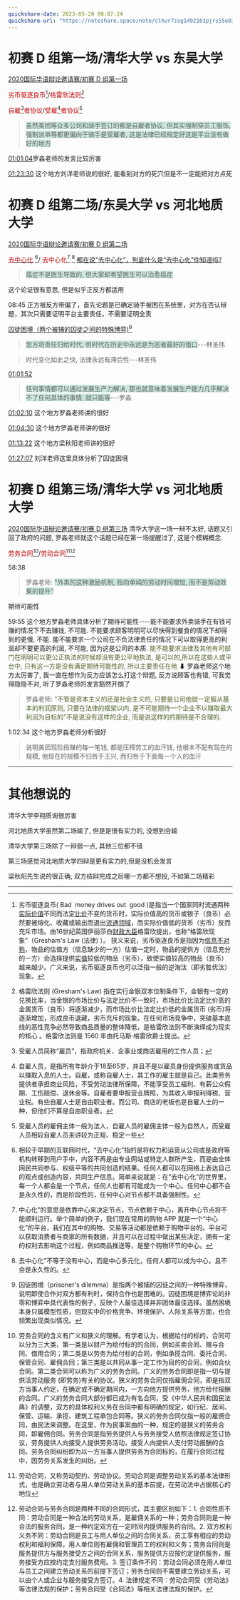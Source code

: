 ```yaml
---
quickshare-date: 2023-05-20 00:07:24
quickshare-url: "https://noteshare.space/note/clhur7ssg1492101pjrs55e03q#QoCyb9r9BnCzIdVCPY5hWdk7rIu2moUEJIrYqiHRHUM"
---
```


# 初赛 D 组第一场/清华大学 vs 东吴大学
[2020国际华语辩论邀请赛/初赛 D 组第一场]( https://www.bilibili.com/video/BV1uo4y1f7Ba?p=19&vd_source=9d4d89e9175ed2307f02de4e693d8a3d )

<font color="#c00000">劣币驱逐良币</font>[^1]/<font color="#c00000">格雷欣法则</font>[^2]

<font color="#c00000">自雇</font>[^3]<font color="#c00000">者协议</font>/<font color="#c00000">受雇</font>[^4]<font color="#c00000">者协议</font>[^5]
><span style="background:rgba(3, 135, 102, 0.2)">虽然美团等众多公司和骑手签订的都是自雇者协议, 但其实强制穿员工服饰, 强制派单等都更偏向于骑手是受雇者, 这是法律已经规定好这是平台没有做好的地方</span>

[01:01:04]( https://www.bilibili.com/video/BV1uo4y1f7Ba?p=19&vd_source=9d4d89e9175ed2307f02de4e693d8a3d#t=3664.250962 )罗淼老师的发言比较厉害

[01:23:30](https://www.bilibili.com/video/BV1uo4y1f7Ba?p=19&vd_source=9d4d89e9175ed2307f02de4e693d8a3d#t=5010.863927594392) 这个地方刘洋老师说的很好, 能看到对方的死穴但是不一定能把对方点死

# 初赛 D 组第二场/东吴大学 vs 河北地质大学
[2020国际华语辩论邀请赛/初赛 D 组第二场]( https://www.bilibili.com/video/BV1uo4y1f7Ba?p=20&vd_source=9d4d89e9175ed2307f02de4e693d8a3d )

[<font color="#c00000">去中心化</font>]( https://baike.baidu.com/item/%E5%8E%BB%E4%B8%AD%E5%BF%83%E5%8C%96/8719532 ) [^6]/  <font color="#c00000">去中心化</font>[^7] [^8]
[都在说“去中心化”，到底什么是“去中心化”你知道吗?](https://zhuanlan.zhihu.com/p/453606525)

><span style="background:rgba(3, 135, 102, 0.2)">癌症不是医生导致的, 但大家却希望医生可以治愈癌症</span>   

这个论证很有意思, 但是似乎正反方都适用

08:45 正方被反方带偏了，首先论题是已确定骑手被困在系统里，对方在否认辩题，其次只需要证明平台主要责任，不需要证明全责

[囚徒困境（两个被捕的囚徒之间的特殊博弈)](https://baike.baidu.com/item/%E5%9B%9A%E5%BE%92%E5%9B%B0%E5%A2%83/5739141)[^9]

><span style="background:rgba(3, 135, 102, 0.2)">您方将责任归给时代, 但时代在历史中永远是为恶者最好的借口</span>---林圣伟

>时代变化如此之快, 法律永远有滞后性---林圣伟

[01:01:52](https://www.bilibili.com/video/BV1uo4y1f7Ba?p=20&vd_source=9d4d89e9175ed2307f02de4e693d8a3d#t=3712.98134)
><span style="background:rgba(3, 135, 102, 0.2)">任何事情都可以通过发展生产力解决, 那也就意味着发展生产能力几乎解决不了任何具体的事情, 就只能等</span>---罗淼

[01:02:10](https://www.bilibili.com/video/BV1uo4y1f7Ba?p=20&vd_source=9d4d89e9175ed2307f02de4e693d8a3d#t=3730.838573)
这个地方罗淼老师讲的很好

[01:04:30](https://www.bilibili.com/video/BV1uo4y1f7Ba?p=20&vd_source=9d4d89e9175ed2307f02de4e693d8a3d#t=3870.732796)
这个地方罗淼老师讲的很好

[01:13:22](https://www.bilibili.com/video/BV1uo4y1f7Ba?p=20&vd_source=9d4d89e9175ed2307f02de4e693d8a3d#t=4402.314932)
这个地方梁秋阳老师讲的很好

[01:27:07](https://www.bilibili.com/video/BV1uo4y1f7Ba?p=20&vd_source=9d4d89e9175ed2307f02de4e693d8a3d#t=5227.245923)
刘洋老师这里具体分析了囚徒困境

# 初赛 D 组第三场/清华大学 vs 河北地质大学
[2020国际华语辩论邀请赛/初赛 D 组第三场]( https://www.bilibili.com/video/BV1uo4y1f7Ba?p=21&vd_source=9d4d89e9175ed2307f02de4e693d8a3d )
清华大学这一场一辩不太好, 话题又引回了政府的问题, 罗淼老师就这个话题已经在第一场提醒过了, 这是个模糊概念.

<font color="#c00000">劳务合同</font>[^10]/<font color="#c00000">劳动合同</font>[^11][^12] 

58:38 
>罗淼老师: <span style="background:rgba(3, 135, 102, 0.2)">"外卖的这种激励机制, 指向单纯的劳动时间增加, 而不是劳动效果的提升"</span>

期待可能性 

59:55 这个地方罗淼老师具体分析了期待可能性----能不能要求外卖骑手在有钱可赚的情况下不去赚钱, 不可能. 不能要求顾客明明可以尽快得到餐食的情况下却得到的更慢, 不能. 能不能要求一个公司在不负法律责任的情况下可以取得更高的利润却不要更高的利润, 不可能, 因为这是公司的本质. <font color="#4f6128">能不能要求法律及其他有司部门在明明可以更公正执法的时候却没有更公平地执法, 是可以的,所以在这些人或平台中, 只有这一方是没有满足期待可能性的, 所以主要责任在他</font>
⬇
罗淼老师这个地方太厉害了, 我一直在想作为反方应该怎么打这个辩题, 反方说顾客也有错, 可我觉得隐隐不对, 听了罗淼老师的发言豁然开朗了
>罗淼老师: <font color="#4f6128">"不管是资本主义的还是社会主义的, 只要是公司他就一定服从基本的利润原则, 只要在法律的框架以内, 是不可能期待一个企业不以赚取最大利润为目标的"不是说没有这样的企业, 而是说这样的的期待是不合理的.</font>

1:02:34 这个地方罗淼老师分析很好
>说明美团现阶段赚的每一笔钱, 都是压榨劳工的血汗钱, 他根本不配有现在的规模, 他现在的规模不归咎于王兴, 而归咎于下面每一个人的血汗


--- 
# 其他想说的
清华大学李翔质询很厉害

河北地质大学虽然第二场输了, 但是是很有实力的, 没想到会输

清华大学第三场除了一辩弱一点, 其他三位都不错

第三场感觉河北地质大学四辩是更有实力的,但是没机会发言

梁秋阳先生说的很正确, 双方结辩完成之后哪一方都不想投, 不如第二场精彩

---
[^1]: 劣币驱逐良币( Bad  money drives out  good )是指当一个国家同时流通两种[实际价值](https://baike.baidu.com/item/%E5%AE%9E%E9%99%85%E4%BB%B7%E5%80%BC/10534956?fromModule=lemma_inlink)不同而法定[比价](https://baike.baidu.com/item/%E6%AF%94%E4%BB%B7/3691968?fromModule=lemma_inlink)不变的货币时，实际价值高的货币或银子（良币）必然要被熔化、收藏或输出而退出[流通领域](https://baike.baidu.com/item/%E6%B5%81%E9%80%9A%E9%A2%86%E5%9F%9F/8197280?fromModule=lemma_inlink)，而实际价值低的货币（劣币）反而充斥市场。由16世纪英国伊丽莎白[财政大臣](https://baike.baidu.com/item/%E8%B4%A2%E6%94%BF%E5%A4%A7%E8%87%A3/5881401?fromModule=lemma_inlink)格雷欣提出，也称“格雷欣现象”（Gresham's Law (法律) ）。 狭义来说，劣币驱逐良币是指因为[信息不对称](https://baike.baidu.com/item/%E4%BF%A1%E6%81%AF%E4%B8%8D%E5%AF%B9%E7%A7%B0/759797?fromModule=lemma_inlink)，物品的估值方（信息缺少的一方）估值一定时，物品的提供方（信息充分的一方）会选择提供[实值](https://baike.baidu.com/item/%E5%AE%9E%E5%80%BC/1411397?fromModule=lemma_inlink)较低的物品（劣币），致使实值较高的物品（良币）越来越少。广义来说，劣币驱逐良币也可以泛指一般的逆淘汰（即劣胜优汰）现象。

[^2]: 格雷欣法则 (Gresham's Law) 指在实行金银双本位制条件下，金银有一定的兑换比率，当金银的市场比价与法定比价不一致时，市场比价比法定比价高的金属货币（良币）将逐渐减少，而市场比价比法定比价低的金属货币 (劣币)将逐渐增加，形成良币退藏，劣币充斥的现象。在任何市场竞争中，突破基本底线的恶性竞争必然导致商品质量的整体降低，是格雷欣法则不断演绎成为现实的核心  。格雷欣法则是 1560 年由托马斯·格雷欣爵士提出。

[^3]: 受雇人员简称“雇员”，指政府机关、企事业或商店雇用的工作人员；  

[^4]: 自雇人员，是指所有年龄介于18至65岁，并且不是以雇员身份提供服务或货品以赚取入息的人士。自雇，或称自雇人士，其工作的雇主就是自己。此类劳务提供者承担商业风险，不受劳动法律所保障，不能享受员工福利、有薪公众假期、工伤赔偿、退休金等。自雇者要申报营业牌照，为其收入申报利得税、营业税。有些自雇人士是自由职业者。而公司、商店的老板也是自雇人士的一种，但他们不算是自由职业者。

[^5]: 受雇人员的雇佣主体一般为法人，自雇人员的雇佣主体一般为自然人，而受雇人员相较自雇人员来讲较为正规、稳定一些

[^6]: 相较于早期的互联网时代，“去中心化”指的是将权力和运营从公司或是政府等机构转移到用户手中，内容不再是由专业网站或特定人群所产生，而是由全体网民共同参与、权级平等的共同创造的结果。任何人都可以在网络上表达自己的观点或创造内容，共同生产信息。简单来说就是：在“去中心化”的世界里，每一个人都会是一个节点，任何人也都有可能成为一个中心。任何中心都不会是永久性的，而是阶段性的，任何中心对节点都不具备强制性。

[^7]: 中心化”的意思是依靠中心来决定节点，节点依赖于中心，离开中心节点将不能顺利运行。举个简单的例子，我们现在常用的购物 APP 就是一个“中心化”的平台，我们在其中的购物、交易等活动都是依赖于购物平台的。平台可以获取消费者与商家的所有数据，并且可以在过程中做出某些决定，拥有一定的权利去影响这个过程，例如商品推送等，是整个购物环节的中心。

[^8]:去中心化”不等于没有中心，而是中心多元化，任何人都可以成为中心，且不会是永久性的。 

[^9]: 囚徒困境（prisoner's dilemma）是指两个被捕的囚徒之间的一种特殊博弈，说明即使合作对双方都有利时，保持合作也是困难的。囚徒困境是博弈论的非零和博弈中具代表性的例子，反映个人最佳选择并非团体最佳选择。虽然困境本身只属模型性质，但现实中的价格竞争、环境保护、人际关系等方面，也会频繁出现类似情况。

[^10]: 劳务合同的含义有广义和狭义的理解。有学者认为，根据给付的标的，合同可以分为三大类，第一类是以财产为给付标的的合同，例如买卖合同、赠与合同、借用合同；第二类是以劳务为给付标的合同，例如承揽合同、委托合同、保管合同、雇佣合同；第三类是以共同从事一定工作为目的的合同，例如合伙合同。第二类合同可以称为广义的劳务合同。广义的劳务合同即是指一切与提供活劳动服务 (即劳务)有关的协议。狭义的劳务合同仅指雇佣合同，即是指双方当事人约定，在确定或不确定期间内，一方向他方提供劳务，他方给付报酬的合同。广义的劳务合同大部分都已成为有名合同，受《中华人民共和国民法典》的调整，双方的具体权利义务在合同中都有明确的规定，如行纪、居间、保管、运输、承揽、建筑工程承包合同等。狭义的劳务合同仅指一般的雇佣合同，由民法来调整。在这里，作为民事案由的一种，规定的是狭义的劳务合同，即雇佣合同。劳务合同是指劳务提供人与劳务接受人依照法律规定签订协议，劳务提供人向接受人提供劳务活动，接受人向提供人支付劳动报酬的合同。劳务合同纠纷即为以一方当事人提供劳务为合同标的，在履行合同过程中，因劳务关系发生的纠纷。

[^11]: 劳动合同，又称劳动契约、劳动协议。劳动合同是调整劳动关系的基本法律形式，也是确立劳动者与用人单位劳动关系的基本前提，在劳动法中占据核心的地位

[^12]: 劳动合同与劳务合同是两种不同的合同形式，其主要区别如下：1.  合同性质不同：劳动合同是一种合法的劳动关系，是雇佣关系的一种；劳务合同则是一种合法的服务合同，是一种约定双方在一定时间内提供服务的合同。2.  双方权利义务不同：劳动合同是员工与用人单位之间的合同关系，员工享有相应的劳动权利和福利保障，用人单位则有雇佣和管理员工的权利和义务；劳务合同则是服务提供方与服务接受方之间的合同关系，服务提供方应按约定提供服务，服务接受方应按约定支付服务费用。3.  签订条件不同：劳动合同必须在用人单位与员工之间建立劳动关系的前提下签订；劳务合同则不需要建立劳动关系，可以由个人或企业与服务接受方签订。4.  法律规定不同：劳动合同受《劳动法》等法律法规的保护；劳务合同受《合同法》等相关法律法规的保护。